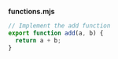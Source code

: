 **functions.mjs**
```js
// Implement the add function
export function add(a, b) {
  return a + b;
}
```